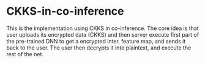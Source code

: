 # CKKS-in-co-inference

This is the implementation using CKKS in co-inference. The core idea is that user uploads its encrypted data (CKKS) and then server execute first part of the pre-trained DNN to get a encrypted inter. feature map, and sends it back to the user. The user then decrypts it into plaintext, and execute the rest of the net. 
